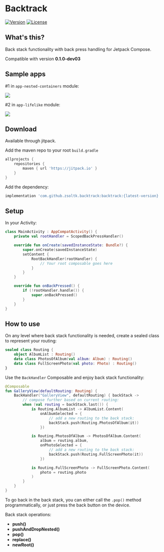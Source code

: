 # Backtrack
[![Version](https://jitpack.io/v/zsoltk/backtrack.svg)](https://jitpack.io/#zsoltk/backtrack)
[![License](https://img.shields.io/badge/License-Apache%202.0-blue.svg)](http://www.apache.org/licenses/LICENSE-2.0)

## What's this?
Back stack functionality with back press handling for Jetpack Compose.

Compatible with version **0.1.0-dev03**

## Sample apps

#1 in `app-nested-containers` module:

![](https://i.imgur.com/w3Lr2IE.gif)

#2 in `app-lifelike` module:

![](https://i.imgur.com/4h22NyZ.gif)

## Download

Available through jitpack.

Add the maven repo to your root `build.gradle`

```groovy
allprojects {
    repositories {
        maven { url 'https://jitpack.io' }
    }
}
```

Add the dependency:
```groovy
implementation 'com.github.zsoltk.backtrack:backtrack:{latest-version}'
```

## Setup

In your Activity:
```kotlin
class MainActivity : AppCompatActivity() {
    private val rootHandler = ScopedBackPressHandler()

    override fun onCreate(savedInstanceState: Bundle?) {
        super.onCreate(savedInstanceState)
        setContent {
            RootBackHandler(rootHandler) {
                // Your root composable goes here
            }
        }
    }

    override fun onBackPressed() {
        if (!rootHandler.handle()) {
            super.onBackPressed()
        }
    }
}
```

## How to use
On any level where back stack functionality is needed, create a sealed class to represent your routing:

```kotlin
sealed class Routing {
    object AlbumList : Routing()
    data class PhotosOfAlbum(val album: Album) : Routing()
    data class FullScreenPhoto(val photo: Photo) : Routing()
}
```

Use the `BackHandler` Composable and enjoy back stack functionality:

```kotlin
@Composable
fun GalleryView(defaultRouting: Routing) {
    BackHandler("GalleryView", defaultRouting) { backStack ->
        // compose further based on current routing:
        when (val routing = backStack.last()) {
            is Routing.AlbumList -> AlbumList.Content(
                onAlbumSelected = {
                    // add a new routing to the back stack:
                    backStack.push(Routing.PhotosOfAlbum(it))
                })

            is Routing.PhotosOfAlbum -> PhotosOfAlbum.Content(
                album = routing.album,
                onPhotoSelected = {
                    // add a new routing to the back stack:
                    backStack.push(Routing.FullScreenPhoto(it))
                })

            is Routing.FullScreenPhoto -> FullScreenPhoto.Content(
                photo = routing.photo
            )
        }
    }
}
```

To go back in the back stack, you can either call the `.pop()` method programmatically, or just press the back button on the device.

Back stack operations:
- **push()**
- **pushAndDropNested()**
- **pop()**
- **replace()**
- **newRoot()**

